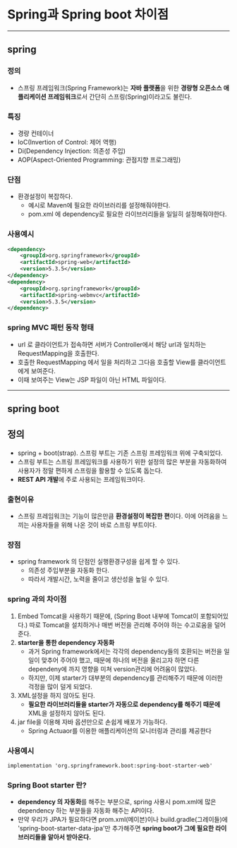 # Spring과 Spring boot 차이점

---

## spring

### 정의

- 스프링 프레임워크(Spring Framework)는 **자바 플랫폼**을 위한 **경량형 오픈소스 애플리케이션 프레임워크**로서 간단히 스프링(Spring)이라고도 불린다.

### 특징 

- 경량 컨테이너
- IoC(Invertion of Control: 제어 역행)
- Di(Dependency Injection: 의존성 주입)
- AOP(Aspect-Oriented Programming: 관점지향 프로그래밍)

### 단점

- 환경설정이 복잡하다. 
  - 예시로 Maven에 필요한 라이브러리를 설정해줘야한다. 
  - pom.xml 에 dependency로 필요한 라이브러리들을 일일히 설정해줘야한다.   

### 사용예시

```xml
<dependency>
    <groupId>org.springframework</groupId>
    <artifactId>spring-web</artifactId>
    <version>5.3.5</version>
</dependency>
<dependency>
    <groupId>org.springframework</groupId>
    <artifactId>spring-webmvc</artifactId>
    <version>5.3.5</version>
</dependency>
```

### spring MVC 패턴 동작 형태

- url 로 클라이언트가 접속하면 서버가 Controller에서 해당 url과 일치하는 RequestMapping을 호출한다. 
- 호출한 RequestMapping 에서 일을 처리하고 그다음 호출할 View를 클라이언트에게 보여준다. 
- 이때 보여주는 View는 JSP 파일이 아닌 HTML 파일이다.

---

## spring boot

## 정의

- spring + boot(strap). 스프링 부트는 기존 스프링 프레임워크 위에 구축되었다. 
- 스프링 부트는 스프링 프레임워크를 사용하기 위한 설정의 많은 부분을 자동화하여 사용자가 정말 편하게 스프링을 활용할 수 있도록 돕는다.
- **REST API 개발**에 주로 사용되는 프레임워크이다. 

### 출현이유

- 스프링 프레임워크는 기능이 많은만큼 **환경설정이 복잡한 편**이다. 이에 어려움을 느끼는 사용자들을 위해 나온 것이 바로 스프링 부트이다.

### 장점

- spring framework 의 단점인 실행환경구성을 쉽게 할 수 있다.
  - 의존성 주입부분을 자동화 한다. 
  - 따라서 개발시간, 노력을 줄이고 생산성을 높일 수 있다. 

### spring 과의 차이점 

1. Embed Tomcat을 사용하기 때문에, (Spring Boot 내부에 Tomcat이 포함되어있다.) 따로 Tomcat을 설치하거나 매번 버전을 관리해 주어야 하는 수고로움을 덜어준다.
2. **starter을 통한 dependency 자동화** 
   - 과거 Spring framework에서는 각각의 dependency들의 호환되는 버전을 일일이 맞추어 주어야 했고, 때문에 하나의 버전을 올리고자 하면 다른 dependeny에 까지 영향을 미쳐 version관리에 어려움이 많았다.
   - 하지만, 이제 starter가 대부분의 dependency를 관리해주기 때문에 이러한 걱정을 많이 덜게 되었다.
3. XML설정을 하지 않아도 된다.
   - **필요한 라이브러리들을 starter가 자동으로 dependency를 해주기 때문에** XML을 설정하지 않아도 된다.  
4. jar file을 이용해 자바 옵션만으로 손쉽게 배포가 가능하다.
   - Spring Actuaor를 이용한 애플리케이션의 모니터링과 관리를 제공한다

### 사용예시

```xml
implementation 'org.springframework.boot:spring-boot-starter-web'
```

### Spring Boot starter 란?

- **dependency 의 자동화**를 해주는 부분으로, spring 사용시 pom.xml에 많은 dependency 하는 부분들을 자동화 해주는 API이다. 
- 만약 우리가 JPA가 필요하다면 prom.xml(메이븐)이나 build.gradle(그레이들)에 'spring-boot-starter-data-jpa'만 추가해주면 **spring boot가 그에 필요한 라이브러리들을 알아서 받아온다.**
